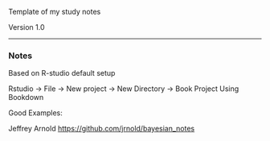 Template of my study notes

Version 1.0


---------------------------------------------------------------------------------------
### Notes

Based on R-studio default setup

Rstudio -> File -> New project -> New Directory -> Book Project Using Bookdown

Good Examples: 

Jeffrey Arnold https://github.com/jrnold/bayesian_notes 
